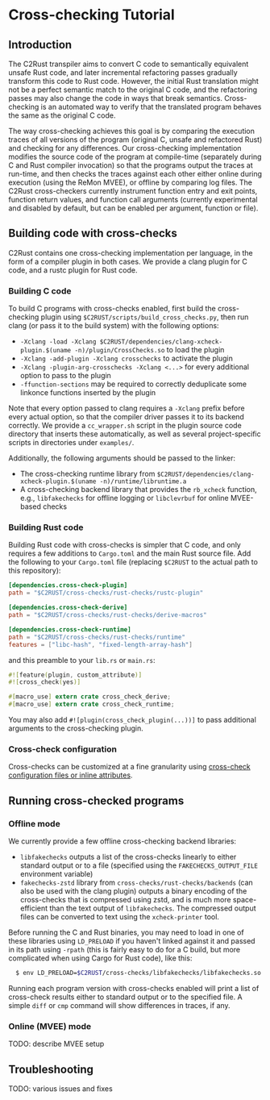 # Cross-checking Tutorial
## Introduction
The C2Rust transpiler aims to convert C code to semantically equivalent unsafe Rust code,
and later incremental refactoring passes gradually transform this code to Rust code.
However, the initial Rust translation might not be a perfect semantic match to the original C code,
and the refactoring passes may also change the code in ways that break semantics.
Cross-checking is an automated way to verify that the translated program behaves the same as the original C code.

The way cross-checking achieves this goal is by comparing the execution traces of all versions of the program 
(original C, unsafe and refactored Rust) and checking for any differences.
Our cross-checking implementation modifies the source code of the program at compile-time (separately during C and Rust compiler invocation) 
so that the programs output the traces at run-time, and then checks the traces against each other either online during execution 
(using the ReMon MVEE), or offline by comparing log files.
The C2Rust cross-checkers currently instrument function entry and exit points, function return values, 
and function call arguments (currently experimental and disabled by default, but can be enabled per argument, function or file).

## Building code with cross-checks
C2Rust contains one cross-checking implementation per language, in the form of a compiler plugin in both cases.
We provide a clang plugin for C code, and a rustc plugin for Rust code.

### Building C code
To build C programs with cross-checks enabled, first build the cross-checking plugin using `$C2RUST/scripts/build_cross_checks.py`, 
then run clang (or pass it to the build system) with the following options:
  * `-Xclang -load -Xclang $C2RUST/dependencies/clang-xcheck-plugin.$(uname -n)/plugin/CrossChecks.so` to load the plugin
  * `-Xclang -add-plugin -Xclang crosschecks` to activate the plugin
  * `-Xclang -plugin-arg-crosschecks -Xclang <...>` for every additional option to pass to the plugin
  * `-ffunction-sections` may be required to correctly deduplicate some linkonce functions inserted by the plugin
  
Note that every option passed to clang requires a `-Xclang` prefix before every actual option, 
so that the compiler driver passes it to its backend correctly.
We provide a `cc_wrapper.sh` script in the plugin source code directory that inserts these automatically,
as well as several project-specific scripts in directories under `examples/`.

Additionally, the following arguments should be passed to the linker:
  * The cross-checking runtime library from `$C2RUST/dependencies/clang-xcheck-plugin.$(uname -n)/runtime/libruntime.a`
  * A cross-checking backend library that provides the `rb_xcheck` function, 
    e.g., `libfakechecks` for offline logging or `libclevrbuf` for online MVEE-based checks

### Building Rust code
Building Rust code with cross-checks is simpler that C code, and only requires a few additions 
to `Cargo.toml` and the main Rust source file. Add the following to your `Cargo.toml` file 
(replacing `$C2RUST` to the actual path to this repository):
```TOML
[dependencies.cross-check-plugin]
path = "$C2RUST/cross-checks/rust-checks/rustc-plugin"

[dependencies.cross-check-derive]
path = "$C2RUST/cross-checks/rust-checks/derive-macros"

[dependencies.cross-check-runtime]
path = "$C2RUST/cross-checks/rust-checks/runtime"
features = ["libc-hash", "fixed-length-array-hash"]
```
and this preamble to your `lib.rs` or `main.rs`:
```Rust
#![feature(plugin, custom_attribute)]
#![cross_check(yes)]

#[macro_use] extern crate cross_check_derive;
#[macro_use] extern crate cross_check_runtime;
```

You may also add `#![plugin(cross_check_plugin(...))]` to pass additional arguments to the cross-checking plugin.

### Cross-check configuration
Cross-checks can be customized at a fine granularity using [cross-check configuration files or inline attributes](cross-check-config.md).

## Running cross-checked programs
### Offline mode
We currently provide a few offline cross-checking backend libraries:
  * `libfakechecks` outputs a list of the cross-checks linearly to either standard output or to a file 
  (specified using the `FAKECHECKS_OUTPUT_FILE` environment variable)
  * `fakechecks-zstd` library from `cross-checks/rust-checks/backends` (can also be used with the clang plugin) 
  outputs a binary encoding of the cross-checks that is compressed using zstd, and is much more space-efficient than 
  the text output of `libfakechecks`. The compressed output files can be converted to text using the `xcheck-printer` tool.
  
Before running the C and Rust binaries, you may need to load in one of these libraries using `LD_PRELOAD` if you 
haven't linked against it and passed in its path using `-rpath` (this is fairly easy to do for a C build, but 
more complicated when using Cargo for Rust code), like this:
```Bash
  $ env LD_PRELOAD=$C2RUST/cross-checks/libfakechecks/libfakechecks.so ./a.out
```

Running each program version with cross-checks enabled will print a list of cross-check results either to standard output
or to the specified file. A simple `diff` or `cmp` command will show differences in traces, if any.

### Online (MVEE) mode
TODO: describe MVEE setup

## Troubleshooting
TODO: various issues and fixes
